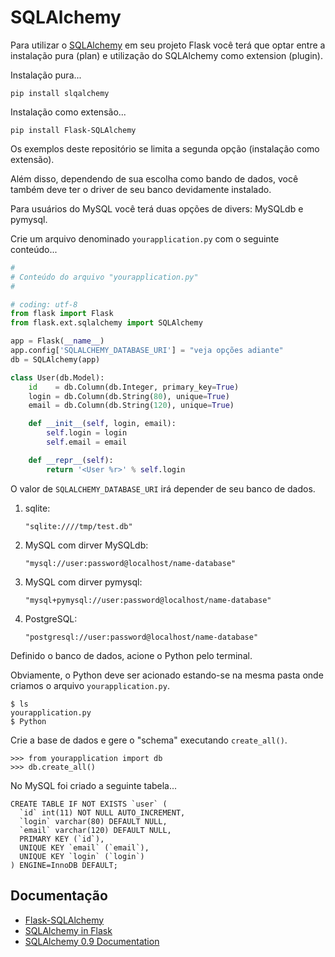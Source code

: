SQLAlchemy
===

Para utilizar o [SQLAlchemy](http://www.sqlalchemy.org/) em seu projeto Flask 
você terá que optar entre a instalação pura (plan) e utilização do SQLAlchemy 
como extension (plugin).

Instalação pura...

    pip install slqalchemy

Instalação como extensão...

    pip install Flask-SQLAlchemy

Os exemplos deste repositório se limita a segunda opção (instalação como extensão).

Além disso, dependendo de sua escolha como bando de dados, você também deve ter 
o driver de seu banco devidamente instalado.

Para usuários do MySQL você terá duas opções de divers: MySQLdb e pymysql.

Crie um arquivo denominado `yourapplication.py` com o seguinte conteúdo...

```python
#
# Conteúdo do arquivo "yourapplication.py"
#

# coding: utf-8
from flask import Flask
from flask.ext.sqlalchemy import SQLAlchemy

app = Flask(__name__)
app.config['SQLALCHEMY_DATABASE_URI'] = "veja opções adiante"
db = SQLAlchemy(app)

class User(db.Model):
    id    = db.Column(db.Integer, primary_key=True)
    login = db.Column(db.String(80), unique=True)
    email = db.Column(db.String(120), unique=True)

    def __init__(self, login, email):
        self.login = login
        self.email = email

    def __repr__(self):
        return '<User %r>' % self.login
```


O valor de `SQLALCHEMY_DATABASE_URI` irá depender de seu banco de dados.

1. sqlite: 

    `"sqlite:////tmp/test.db"`

2. MySQL com dirver MySQLdb:

    `"mysql://user:password@localhost/name-database"`

3. MySQL com dirver pymysql:

    `"mysql+pymysql://user:password@localhost/name-database"`

4. PostgreSQL:

    `"postgresql://user:password@localhost/name-database"`


Definido o banco de dados, acione o Python pelo terminal.

Obviamente, o Python deve ser acionado estando-se na mesma pasta onde criamos o
arquivo `yourapplication.py`.

    $ ls
    yourapplication.py    
    $ Python

Crie a base de dados e gere o "schema" executando `create_all()`.

    >>> from yourapplication import db
    >>> db.create_all()


No MySQL foi criado a seguinte tabela...

    CREATE TABLE IF NOT EXISTS `user` (
      `id` int(11) NOT NULL AUTO_INCREMENT,
      `login` varchar(80) DEFAULT NULL,
      `email` varchar(120) DEFAULT NULL,
      PRIMARY KEY (`id`),
      UNIQUE KEY `email` (`email`),
      UNIQUE KEY `login` (`login`)
    ) ENGINE=InnoDB DEFAULT;



Documentação
---

- [Flask-SQLAlchemy](http://flask-sqlalchemy.pocoo.org/2.0/)
- [SQLAlchemy in Flask](http://flask.pocoo.org/docs/0.10/patterns/sqlalchemy/)
- [SQLAlchemy 0.9 Documentation](http://docs.sqlalchemy.org/en/rel_0_9/)